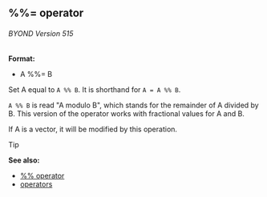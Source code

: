 ## %%= operator 
###### BYOND Version 515

**Format:**
+   A %%= B


Set A equal to `A %% B`. It is shorthand for `A = A %% B`.


`A %% B` is read "A modulo B", which stands for the remainder
of A divided by B. This version of the operator works with fractional
values for A and B. 

If A is a vector, it will be modified by
this operation.

> [!TIP] 
> **See also:**
> +   [%% operator](/ref/operator/%25%25.md) 
> +   [operators](/ref/operator.md) <!-- -->